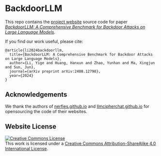 # BackdoorLLM

This repo contains the [project website](https://bboylyg.github.io/backdoorllm-website.github.io/) source code for paper [*BackdoorLLM: A Comprehensive Benchmark for Backdoor Attacks on Large Language Models*](https://arxiv.org/abs/2408.12798).

If you find our work useful, please cite:
```
@article{li2024backdoorllm,
  title={BackdoorLLM: A Comprehensive Benchmark for Backdoor Attacks on Large Language Models},
  author={Li, Yige and Huang, Hanxun and Zhao, Yunhan and Ma, Xingjun and Sun, Jun},
  journal={arXiv preprint arXiv:2408.12798},
  year={2024}
}
```

## Acknowledgements

We thank the authors of [nerfies.github.io](https://github.com/nerfies/nerfies.github.io) and [llmcipherchat.github.io](https://github.com/llmcipherchat/llmcipherchat.github.io) for opensourcing the code of their websites.

## Website License

<a rel="license" href="http://creativecommons.org/licenses/by-sa/4.0/"><img alt="Creative Commons License" style="border-width:0" src="https://i.creativecommons.org/l/by-sa/4.0/88x31.png" /></a><br />This work is licensed under a <a rel="license" href="http://creativecommons.org/licenses/by-sa/4.0/">Creative Commons Attribution-ShareAlike 4.0 International License</a>.
